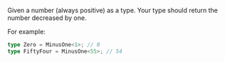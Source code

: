 Given a number (always positive) as a type. Your type should return the number decreased by one.

For example:

```ts
type Zero = MinusOne<1>; // 0
type FiftyFour = MinusOne<55>; // 54
```
